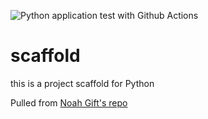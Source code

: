 ![Python application test with Github Actions](https://github.com/noahgift/scaffold/workflows/Python%20application%20test%20with%20Github%20Actions/badge.svg)

# scaffold
this is a project scaffold for Python

Pulled from [Noah Gift's repo](https://github.com/noahgift/scaffold)
